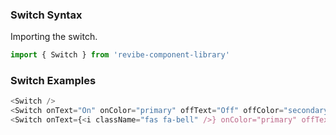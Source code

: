 ### Switch Syntax

Importing the switch.
```js static
import { Switch } from 'revibe-component-library'
```

### Switch Examples
```js padded
<Switch />
<Switch onText="On" onColor="primary" offText="Off" offColor="secondary" />
<Switch onText={<i className="fas fa-bell" />} onColor="primary" offText={<i className="far fa-bell" />} offColor="secondary" />
```
